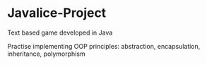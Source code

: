 # Javalice-Project
Text based game developed in Java

Practise implementing OOP principles: abstraction, encapsulation, inheritance, polymorphism

